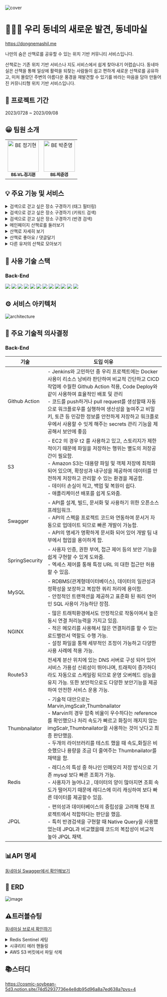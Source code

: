 ![cover](https://github.com/DongneMashil/.github/assets/127714273/c70b3a58-420a-4a3d-9125-81286952cdbf)

# 🏃🏻‍♂️ 우리 동네의 새로운 발견, 동네마실

https://dongnemashil.me

나만의 숨은 산책로를 공유할 수 있는 위치 기반 커뮤니티 서비스입니다.

산책로는 기존 위치 기반 서비스나 지도 서비스에서 쉽게 찾아내기 어렵습니다. 동네마실은 산책을 통해 일상에 활력을 되찾는 사람들이 쉽고 편하게 새로운 산책로를 공유하고, 미처 몰랐던 주변의 아름다운 풍경을 재발견할 수 있기를 바라는 마음을 담아 만들어진 커뮤니티형 위치 기반 서비스입니다.

## 📆 프로젝트 기간

2023/0728 ~ 2023/09/08

## 😀 팀원 소개

<table>
  <tbody>
    <tr>
       <td align="center"><a href="https://github.com/codegyeon"><img src="https://github.com/codegyeon.png" width="100px;" alt="BE 정기현"/><br /><sub><b>BE VL 정기현</b></sub></a></td>
       <td align="center"><a href="https://github.com/junyoung93"><img src="https://github.com/junyoung93.png" width="100px;" alt="BE 박준영"/><br /><sub><b>BE 박준영</b></sub></a></td>
      </tr>
  </tbody>
</table>

## 💡 주요 기능 및 서비스

  <details>
<summary>검색으로 걷고 싶은 장소 구경하기 (태그 필터링)</summary>

![태그필터링1](https://github.com/DongneMashil/.github/assets/127714273/f83c2303-3b2e-4247-a057-aecc2e958f5e)

태그 선택을 통해 유저의 관심사에 맞는 피드를 필터링할 수 있습니다.

메인 페이지와 주소 키워드를 통한 검색 결과에 적용 가능합니다.

- 상단의 태그를 선택하면 게시글 필터링이 되고, 해제하면 다시 전체 게시물이 보여집니다.

![태그필터링2](https://github.com/DongneMashil/.github/assets/127714273/8f9dbe3a-5d78-4f97-acf7-1cab45ef8043)

- 기본으로 ‘인기순’ 정렬되어 있고 ‘최신순’ 정렬도 가능합니다.
  - 태그가 선택된 상태에서도 정렬이 가능합니다.

![태그필터링3](https://github.com/DongneMashil/.github/assets/127714273/c688982b-2045-4063-9861-a46bc4249be0)

</details>

<details>
<summary>검색으로 걷고 싶은 장소 구경하기 (키워드 검색)</summary>
주소의 키워드를 입력해 지역별 산책로 리뷰를 볼 수 있습니다.

![검색1](https://github.com/DongneMashil/.github/assets/127714273/76757475-8323-4a8f-8538-2f4e014607d4)

- 검색 결과 데이터의 페이지네이션은 메인 페이지와 마찬가지로 무한 스크롤로 구현하였습니다.
- 검색된 피드는 지도보기 기능을 통해 위치를 확인할 수 있고, 각각의 상세페이지로 이동할 수 있습니다.

![검색2](https://github.com/DongneMashil/.github/assets/127714273/a46f091e-c196-48c8-8cb4-2d71a1776d5f)

</details>

<details>
<summary>검색으로 걷고 싶은 장소 구경하기 (반경 검색)</summary>

위치 정보를 활용하여, 유저가 있는 위치의 일정 반경 내 게시글들을 검색하여 지도로 보여주는 기능입니다.

![반경검색](https://github.com/DongneMashil/.github/assets/127714273/2eea74e1-8921-4a9e-884b-74894d3397c8)
f)

- 최초 유저의 현 위치를 기준으로 실행됩니다.
- 귀여운 동동이 마커를 드래그하여 원하는 곳의 반경 내 산책로를 추가 검색할 수 있습니다.
</details>

<details>
<summary>메인페이지 산책로를 둘러보기</summary>

- 유저들의 게시물을 필터링, 정렬하여 볼 수 있습니다.
- 무한스크롤을 구현하였습니다.

[모바일]

![메인페이지1](https://github.com/DongneMashil/.github/assets/127714273/c452ed91-add5-49c7-9d4f-29b06ab7bff4)
8734fc)

[PC] Masonry Layout 구현 (Naver egjs-grid)

![메인페이지2](https://github.com/DongneMashil/.github/assets/127714273/e08a7c61-8ca0-4799-9c16-8790fbb46e36)

</details>

<details>
<details>
<summary>나만의 산책로 소개하기</summary>

- 내가 산책한 위치와 멋진 사진, 동영상을 공유할 수 있어요.
  자유롭게 태그를 선택해 산책의 분위기까지 표현해보세요!

![글쓰기1](https://github.com/DongneMashil/.github/assets/127714273/d5b7df81-57cd-4b41-8ec2-c67c0a5710f6)

- 글쓰기(지도)

<img width="774" alt="글쓰기2" src="https://github.com/DongneMashil/.github/assets/127714273/b95ec164-4479-4693-bedb-3e96d6229106">

     - 페이지에 처음 들어갈때 현위치를 가져오고 유저가 원하는데로 핀을 움직여서 원하는 주소값을 가져올 수 있습니다.

- 글쓰기(주소검색)

<img width="825" alt="글쓰기3" src="https://github.com/DongneMashil/.github/assets/127714273/bd861b67-e006-4263-841d-0cc56d4ac486">

    - 카카오 로컬 API를 이용하여 유저가 키워드나 주소를 이용해서 검색해서 해당 주소를 가져오는 기능을 구현하였습니다.

- 글쓰기(기본)

<img width="586" alt="글쓰기4" src="https://github.com/DongneMashil/.github/assets/127714273/cf1dabcc-d81d-4fa7-808c-3c6439edd402">
    
    - 태그를 선택하고, 제목, 내용을 입력하였습니다.
    - 사진및 동영상을 선택하고 사진일 경우 대표이미지 설정이 가능합니다.
    
- 글쓰기(수정)
    
<img width="586" alt="글쓰기5" src="https://github.com/DongneMashil/.github/assets/127714273/7f04d41b-bd40-4ef9-b4b3-7f09ca2951bb">

    - 상세페이지에서 수정하기 버튼을 누르면 수정하는 페이지로 이동하며, 글쓰기의 모든 부분을 수정할 수 있습니다.

</details>

<details>
<summary>내 정보 관리하기</summary>

![마이1](https://github.com/DongneMashil/.github/assets/127714273/b8d0a4ff-64e9-4de8-b72b-08ec79722482)

- 내가 쓴 게시글, 댓글, 좋아요한 게시글을 조회할 수 있습니다.
- 내 정보 수정 / 프로필 사진 수정이 가능합니다.

![마이2](https://github.com/DongneMashil/.github/assets/127714273/4434d89c-f59b-481d-ac9c-7c5ff68734fc) 2)

    - 프로필 사진 크롭 / 리사이징
        - 프로필 사진을 1/1 고정비율로 잘라서 업로드하는 기능
        - 자름과 동시에 100*100px로 축소하여 저장합니다.

</details>

<summary>산책로 자세히 보기</summary>

![상세1](https://github.com/DongneMashil/.github/assets/127714273/18245a37-8aca-4888-9d61-b132cc653176)

게시글의 내용을 확인하는 페이지입니다.

- 상세페이지 위치정보 보여주기
  현 위치와 비교해서 게시글의 위치를 보여주는 기능입니다. (km단위로 표기)

![상세2](https://github.com/DongneMashil/.github/assets/127714273/9f24d7b1-95af-4177-8713-5dfef3c67a8a)

- 사진 원본 사이즈로 보여주기
  사진을 누르면 원본 크기로 보여주고, 다운로드가 가능합니다.

![상세3](https://github.com/DongneMashil/.github/assets/127714273/1dbd7575-4aed-4120-8f08-896e5a022abe)

</details>

<details>
  
<summary>산책로 좋아요 / 댓글달기</summary>
    
- 좋아요 기능
    
    낙관적 업데이트(Optimistic Update) 를 사용하여 즉시 상태 업데이트 후 서버와 통신합니다.
    
    - 서버 응답과 예상값이 다를경우 즉시 정정 기능
    - 0.5초에 1번만 요청을 보낼수 있도록 쓰로틀링 적용
    - 상태 관리를 통한 서버 요청 중복 방지
- 댓글 쓰기 기능
    
    댓글 입력시 해당 지점까지 자동 스크롤 기능, 무한스크롤, 수정/삭제 기능이 있습니다.
    
![상세4](https://github.com/DongneMashil/.github/assets/127714273/1a61f486-af18-464f-8eb9-0b0ba3cbb21d)

</details>

<details>
  
<summary>다른 유저의 산책로 모아보기</summary>
    
- 다른 유저의 게시글 조회 하기
    
    유저 닉네임을 클릭하면 해당 유저의 게시글을 볼수 있습니다.
    
![상세6](https://github.com/DongneMashil/.github/assets/127714273/b9f8e492-1684-4086-ac62-7363f12af1e3)

    - 무한스크롤로 구현되어 있습니다.

</details>

## 🔧 사용 기술 스택

### Back-End

<img src="https://img.shields.io/badge/JAVA-orange?style=for-the-badge"> <img src="https://img.shields.io/badge/Gradle-02303A?style=for-the-badge&logo=gradle&logoColor=white"> <img src="https://img.shields.io/badge/Sping Boot-6DB33F?style=for-the-badge&logo=Spring Boot&logoColor=white"> <img src="https://img.shields.io/badge/Spring Security-569A31?style=for-the-badge&logo=springsecurity&logoColor=white"> <img src="https://img.shields.io/badge/AWS S3-569A31?style=for-the-badge&logo=amazons3&logoColor=white"> <img src="https://img.shields.io/badge/AWS EC2-FF9900?style=for-the-badge&logo=amazonec2&logoColor=white"> <img src="https://img.shields.io/badge/AWS RDS-527FFF?style=for-the-badge&logo=amazonrds&logoColor=white"> <img src="https://img.shields.io/badge/Github actions-2088FF?style=for-the-badge&logo=githubactions&logoColor=white"> <img src="https://img.shields.io/badge/MySQL-4479A1?style=for-the-badge&logo=MySQL&logoColor=white"> <img src="https://img.shields.io/badge/nginx-FCC624?style=for-the-badge&logo=nginx&logoColor=black"> 
<img src="https://img.shields.io/badge/Redis-DC382D?style=for-the-badge&logo=Redis&logoColor=white"> <img src="https://img.shields.io/badge/swagger-85EA2D?style=for-the-badge&logo=swagger&logoColor=white">

## ⚙️ 서비스 아키텍처

![architecture](https://github.com/DongneMashil/dongnemashil-fe/assets/86649284/14746f92-409d-4dd4-b75d-426cc18a6288)

## 💭 주요 기술적 의사결정
### Back-End

| 기술           | 도입 이유                                                                                                                                                                                                                                                                                                                                                                                                                |
| -------------- | ------------------------------------------------------------------------------------------------------------------------------------------------------------------------------------------------------------------------------------------------------------------------------------------------------------------------------------------------------------------------------------------------------------------------ |
| Github Action  | - Jenkins와 고민하던 중 우리 프로젝트에는 Docker 사용이 리소스 낭비라 판단하여 비교적 간단하고 CICD 작업에 수월한 Github Action 적용, Code Deploy와 같이 사용하여 효율적인 배포 및 관리</br> - 코드를 push하거나 pull request를 생성할때 자동으로 워크플로우를 실행하여 생산성을 높여주고 비밀 키, 토큰 등 민감한 정보를 안전하게 저장하고 워크플로우에서 사용할 수 잇게 해주는 secrets 관리 기능을 제공해서 보안에 좋음 |
| S3             | - EC2 의 경우 t2 를 사용하고 있고, 스토리지가 제한적이기 때문에 파일을 저장하는 행위는 별도의 저장공간이 필요함. </br> - Amazon S3는 대용량 파일 및 객체 저장에 최적화되어 있으며, 확장성과 내구성을 제공하여 데이터를 안전하게 저장하고 관리할 수 있는 환경을 제공함.</br> - 데이터 손실이 적고, 백업 및 복원이 쉽다.</br> - 애플리케이션 배포를 쉽게 도와줌.                                                           |
| Swagger        | - API를 설계, 빌드, 문서화 및 사용하기 위한 오픈소스 프레임워크.</br> - API의 스펙을 프로젝트 코드와 연동하여 문서거 자동으로 업데이트 되므로 빠른 개발이 가능함.</br> - API의 명세가 명확하게 문서화 되어 있어 개발 팀 내부에서 협업을 용이하게 함.                                                                                                                                                                     |
| SpringSecurity | - 사용자 인증, 권한 부여, 접근 제어 등의 보안 기능을 쉽게 구현할 수 있게 도와줌.</br> - 엑세스 제어를 통해 특정 URL 의 대한 접근만 허용할 수 있음.                                                                                                                                                                                                                                                                       |
| MySQL          | - RDBMS(관계형데이터베이스), 데이터의 일관성과 정확성을 보장하고 복잡한 쿼리 처리에 용이함. </br> - 안정적인 트랜잭션을 제공하고 표준화 된 쿼리 언어인 SQL 사용이 가능하단 장점.                                                                                                                                                                                                                                         |
| NGINX          | - 많은 트래픽환경에서도 안정적으로 작동이여서 높은 동시 연결 처리능력을 가지고 있음.</br> - 적은 메모리를 사용해서 많은 연결처리를 할 수 있는 로드밸런서 역할도 수행 가능.</br> - 설정 파일을 통해 세부적인 조정이 가능하고 다양한 사용 사례에 적용 가능.                                                                                                                                                                |
| Route53        | 전세계 분산 위치에 있는 DNS 서버로 구성 되어 있어 서비스 가용성 신뢰성이 뛰어나며, 트래픽이 증가하더라도 자동으로 스케일링 되므로 운영 오버헤드 성능을 유지 가능. 또한 보안적으로도 다양한 보안기능을 제공하여 안전한 서비스 운용 가능.                                                                                                                                                                                  |
| Thumbnailator  | - 기술적 대안으로는 Marvin,imgScalr,Thumbnailator</br> - Marvin의 경우 압축 비율이 우수하다는 reference를 확인했으나 처리 속도가 빠르고 화질이 깨지지 않는 imgScalr,Thumbnailator을 사용하는 것이 낫다고 최종 판단했음.</br> - 두개의 라이브러리를 테스트 했을 때 속도,화질은 비슷했으나 용량을 조금 더 줄여주는 Thumbnailator를 채택을 함.                                                                              |
| Redis          | - 레디스의 특성 중 하나인 인메모리 저장 방식으로 기존 mysql 보다 빠른 조회가 가능.</br> - 사용자가 늘어나고 , 데이터의 양이 많아지면 조회 속도가 떨어지기 때문에 레디스에 미리 캐싱하여 보다 빠른 데이터를 제공할수 있음.                                                                                                                                                                                                |
| JPQL           | - 편의성과 데이터베이스의 중립성을 고려해 현재 프로젝트에서 적합하다는 판단을 했음.</br> - 특히 반경검색을 구현할 때 Native Query을 사용했었는데 JPQL과 비교했을때 코드의 복잡성이 비교적 높아 JPQL 채택.                                                                                                                                                                                                                |

## 📊API 명세

[동네마실 Swagger에서 확인해보기](https://dongnemasila.shop/swagger-ui/index.html#/)

## 📐 ERD

![image](https://github.com/DongneMashil/.github/assets/128367271/4fad8663-81bc-4f7c-a2b7-00936d3c529d)

## ⚠️트러블슈팅

[동네마실 브로셔 확인하기](https://cosmic-soybean-5d3.notion.site/fb2409ce476d49ca88a67b68be485b4f?pvs=4)

<details>

---

<summary>Redis Sentinel 세팅</summary>
  
**이슈 내용**

sentinel세팅 시 senitnel.conf에서 senitnel monitor mymaster 경로가 계속 replica로 잡히는 현상 → master로 설정을 해도 replica으로 변경이 되는 문제가 발생

**해결을 위한 시도**

1. chmod 권한 문제인지 권한을 777로 변경했지만 해결이 안됨
2. replica의 sentinel.conf설정이 replica 자신을 바라보는 확인을 해봤지만 replica senitnel.conf는 master를 바라봄
3. 구글링

**해결 방안**

ubuntu 환경이 아닌 root 환경에서 설정을 하니 해결

<img width="548" alt="rediserror" src="https://github.com/DongneMashil/.github/assets/127714273/e4bced4f-ed6f-4e55-85e1-5f18ec370e97">

</details>

<details>
<summary>시큐리티 에러 핸들링</summary>
  
  **문제 상황**

시큐리티 에러 발생시 핸들링이 안되던 문제

**문제 원인 파악**

시큐리티 에러는 필터체인에서 생기는 문제이기 때문에 controller 에서 해당 Exception 처리가 불가.

**해결 방안**

`SecurityFilterChain` 의 `http.exceptionHandling()` 을 통해 인증과정에서 생기는 에러를 설정할 수 있다.

![security1](https://github.com/DongneMashil/.github/assets/127714273/86c839c4-ffb5-49e8-b3e9-94955fcc3f5d)

임의로 401 에러를 주었으나 여전히 프론트에서 어떤 내용의 에러인지 식별이 불가능.

![security2](https://github.com/DongneMashil/.github/assets/127714273/503db7c1-0f26-4e65-b934-1d74c01199d1)
![security3](https://github.com/DongneMashil/.github/assets/127714273/c55ab1c0-a21a-4d2d-933e-5cce0bbcab5d)

authenticationEntryPoint 를 재설정 하여
인증과정에서 에러 발생시 request 에 setAttribute 를 통해 해당 에러를 전달 받아 처리를 하였다.

---

</details>

<details>

---

<summary>AWS S3 버킷에서 파일 삭제</summary>

**문제 상황**

이미지 동영상을 삭제시 DB 테이블에서는 삭제가 되지만 S3 버켓에서는 삭제가 되지않고 유지

```java
//수정 전 코드
public void delete(String fileUrl) {

        String keyName = fileUrl.substring(fileUrl.lastIndexOf("/") + 1);
        amazonS3.deleteObject(bucket, keyName);
    }

```

**해결 방안**

![aws1](https://github.com/DongneMashil/.github/assets/127714273/a5a1f045-a49f-4e3a-a7a4-51877931c4fb)

원본이미지명

![aws2](https://github.com/DongneMashil/.github/assets/127714273/cb973c88-0d86-4638-923b-7dd6527cb946)

업로드 후 버킷에서 확인할 수 있었음.
객체개요를 확인 해보니 인코딩 되서 fileUrl → 파일명 이 인코딩 되서 들어가는 걸 확인할 수 있었음
S3객체를 디코딩해서 디비와 맞으면 삭제 → 디코딩 하는 코드를 추가 해서 해결할 수 있었음 🎉

---

</details>


## 📚스터디

https://cosmic-soybean-5d3.notion.site/74d52937736e4e8db95d96a8a7ed638a?pvs=4


